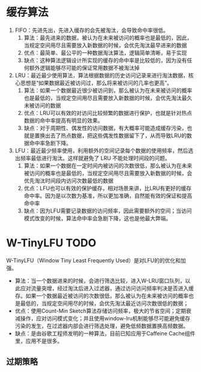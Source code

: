 # 缓存算法

1. FIFO：先进先出，先进入缓存的会先被淘汰，会导致命中率很低。
   1. 算法：最先进来的数据，被认为在未来被访问的概率也是最低的，因此，当规定空间用尽且需要放入新数据的时候，会优先淘汰最早进来的数据
   2. 优点：最简单、最公平的一种数据淘汰算法，逻辑简单清晰，易于实现
   3. 缺点：这种算法逻辑设计所实现的缓存的命中率是比较低的，因为没有任何额外逻辑能够尽可能的保证常用数据不被淘汰掉
2. LRU：最近最少使用算法，算法根据数据的历史访问记录来进行淘汰数据，核心思想是“如果数据最近被访问过，那么将来被访问的几率也更高”。
   1. 算法：如果一个数据最近很少被访问到，那么被认为在未来被访问的概率也是最低的，当规定空间用尽且需要放入新数据的时候，会优先淘汰最久未被访问的数据
   2. 优点：LRU可以有效的对访问比较频繁的数据进行保护，也就是针对热点数据的命中率提高有明显的效果。
   3. 缺点：对于周期性、偶发性的访问数据，有大概率可能造成缓存污染，也就是置换出去了热点数据，把这些偶发性数据留下了，从而导致LRU的数据命中率急剧下降。
3. LFU：最近最少频率使用，利用额外的空间记录每个数据的使用频率，然后选出频率最低进行淘汰。这样就避免了 LRU 不能处理时间段的问题。
   1. 算法：如果一个数据在一定时间内被访问的次数很低，那么被认为在未来被访问的概率也是最低的，当规定空间用尽且需要放入新数据的时候，会优先淘汰时间段内访问次数最低的数据
   2. 优点：LFU也可以有效的保护缓存，相对场景来讲，比LRU有更好的缓存命中率。因为是以次数为基准，所以更加准确，自然能有效的保证和提高命中率
   3. 缺点：因为LFU需要记录数据的访问频率，因此需要额外的空间；当访问模式改变的时候，算法命中率会急剧下降，这也是他最大弊端。

# W-TinyLFU  TODO

W-TinyLFU（Window Tiny Least Frequently Used）是对LFU的的优化和加强。

- 算法：当一个数据进来的时候，会进行筛选比较，进入W-LRU窗口队列，以此应对流量突增，经过淘汰后进入过滤器，通过访问访问频率判决是否进入缓存。如果一个数据最近被访问的次数很低，那么被认为在未来被访问的概率也是最低的，当规定空间用尽的时候，会优先淘汰最近访问次数很低的数据；
- 优点：使用Count-Min Sketch算法存储访问频率，极大的节省空间；定期衰减操作，应对访问模式变化；并且使用window-lru机制能够尽可能避免缓存污染的发生，在过滤器内部会进行筛选处理，避免低频数据置换高频数据。
- 缺点：是由谷歌工程师发明的一种算法，目前已知应用于Caffeine Cache组件里，应用不是很多。

## 过期策略

